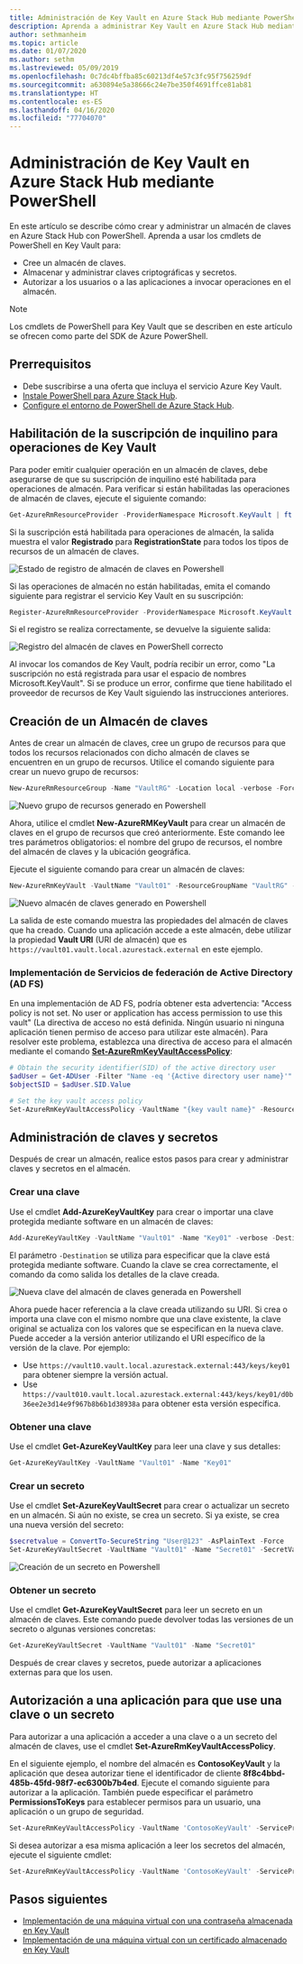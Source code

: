 ```yaml
---
title: Administración de Key Vault en Azure Stack Hub mediante PowerShell
description: Aprenda a administrar Key Vault en Azure Stack Hub mediante PowerShell.
author: sethmanheim
ms.topic: article
ms.date: 01/07/2020
ms.author: sethm
ms.lastreviewed: 05/09/2019
ms.openlocfilehash: 0c7dc4bffba85c60213df4e57c3fc95f756259df
ms.sourcegitcommit: a630894e5a38666c24e7be350f4691ffce81ab81
ms.translationtype: HT
ms.contentlocale: es-ES
ms.lasthandoff: 04/16/2020
ms.locfileid: "77704070"
---
```

# <a name="manage-key-vault-in-azure-stack-hub-using-powershell"></a>Administración de Key Vault en Azure Stack Hub mediante PowerShell

En este artículo se describe cómo crear y administrar un almacén de claves en Azure Stack Hub con PowerShell. Aprenda a usar los cmdlets de PowerShell en Key Vault para:

* Cree un almacén de claves.
* Almacenar y administrar claves criptográficas y secretos.
* Autorizar a los usuarios o a las aplicaciones a invocar operaciones en el almacén.

>[!NOTE]
>Los cmdlets de PowerShell para Key Vault que se describen en este artículo se ofrecen como parte del SDK de Azure PowerShell.

## <a name="prerequisites"></a>Prerrequisitos

* Debe suscribirse a una oferta que incluya el servicio Azure Key Vault.
* [Instale PowerShell para Azure Stack Hub](../operator/azure-stack-powershell-install.md).
* [Configure el entorno de PowerShell de Azure Stack Hub](azure-stack-powershell-configure-user.md).

## <a name="enable-your-tenant-subscription-for-key-vault-operations"></a>Habilitación de la suscripción de inquilino para operaciones de Key Vault

Para poder emitir cualquier operación en un almacén de claves, debe asegurarse de que su suscripción de inquilino esté habilitada para operaciones de almacén. Para verificar si están habilitadas las operaciones de almacén de claves, ejecute el siguiente comando:

```powershell  
Get-AzureRmResourceProvider -ProviderNamespace Microsoft.KeyVault | ft -Autosize
```

Si la suscripción está habilitada para operaciones de almacén, la salida muestra el valor **Registrado** para **RegistrationState** para todos los tipos de recursos de un almacén de claves.

![Estado de registro de almacén de claves en Powershell](media/azure-stack-key-vault-manage-powershell/image1.png)

Si las operaciones de almacén no están habilitadas, emita el comando siguiente para registrar el servicio Key Vault en su suscripción:

```powershell
Register-AzureRmResourceProvider -ProviderNamespace Microsoft.KeyVault
```

Si el registro se realiza correctamente, se devuelve la siguiente salida:

![Registro del almacén de claves en PowerShell correcto](media/azure-stack-key-vault-manage-powershell/image2.png)

Al invocar los comandos de Key Vault, podría recibir un error, como "La suscripción no está registrada para usar el espacio de nombres Microsoft.KeyVault". Si se produce un error, confirme que tiene habilitado el proveedor de recursos de Key Vault siguiendo las instrucciones anteriores.

## <a name="create-a-key-vault"></a>Creación de un Almacén de claves

Antes de crear un almacén de claves, cree un grupo de recursos para que todos los recursos relacionados con dicho almacén de claves se encuentren en un grupo de recursos. Utilice el comando siguiente para crear un nuevo grupo de recursos:

```powershell
New-AzureRmResourceGroup -Name "VaultRG" -Location local -verbose -Force
```

![Nuevo grupo de recursos generado en Powershell](media/azure-stack-key-vault-manage-powershell/image3.png)

Ahora, utilice el cmdlet **New-AzureRMKeyVault** para crear un almacén de claves en el grupo de recursos que creó anteriormente. Este comando lee tres parámetros obligatorios: el nombre del grupo de recursos, el nombre del almacén de claves y la ubicación geográfica.

Ejecute el siguiente comando para crear un almacén de claves:

```powershell
New-AzureRmKeyVault -VaultName "Vault01" -ResourceGroupName "VaultRG" -Location local -verbose
```

![Nuevo almacén de claves generado en Powershell](media/azure-stack-key-vault-manage-powershell/image4.png)

La salida de este comando muestra las propiedades del almacén de claves que ha creado. Cuando una aplicación accede a este almacén, debe utilizar la propiedad **Vault URI** (URI de almacén) que es `https://vault01.vault.local.azurestack.external` en este ejemplo.

### <a name="active-directory-federation-services-ad-fs-deployment"></a>Implementación de Servicios de federación de Active Directory (AD FS)

En una implementación de AD FS, podría obtener esta advertencia: "Access policy is not set. No user or application has access permission to use this vault" (La directiva de acceso no está definida. Ningún usuario ni ninguna aplicación tienen permiso de acceso para utilizar este almacén). Para resolver este problema, establezca una directiva de acceso para el almacén mediante el comando [**Set-AzureRmKeyVaultAccessPolicy**](#authorize-an-app-to-use-a-key-or-secret):

```powershell
# Obtain the security identifier(SID) of the active directory user
$adUser = Get-ADUser -Filter "Name -eq '{Active directory user name}'"
$objectSID = $adUser.SID.Value

# Set the key vault access policy
Set-AzureRmKeyVaultAccessPolicy -VaultName "{key vault name}" -ResourceGroupName "{resource group name}" -ObjectId "{object SID}" -PermissionsToKeys {permissionsToKeys} -PermissionsToSecrets {permissionsToSecrets} -BypassObjectIdValidation
```

## <a name="manage-keys-and-secrets"></a>Administración de claves y secretos

Después de crear un almacén, realice estos pasos para crear y administrar claves y secretos en el almacén.

### <a name="create-a-key"></a>Crear una clave

Use el cmdlet **Add-AzureKeyVaultKey** para crear o importar una clave protegida mediante software en un almacén de claves:

```powershell
Add-AzureKeyVaultKey -VaultName "Vault01" -Name "Key01" -verbose -Destination Software
```

El parámetro `-Destination` se utiliza para especificar que la clave está protegida mediante software. Cuando la clave se crea correctamente, el comando da como salida los detalles de la clave creada.

![Nueva clave del almacén de claves generada en Powershell](media/azure-stack-key-vault-manage-powershell/image5.png)

Ahora puede hacer referencia a la clave creada utilizando su URI. Si crea o importa una clave con el mismo nombre que una clave existente, la clave original se actualiza con los valores que se especifican en la nueva clave. Puede acceder a la versión anterior utilizando el URI específico de la versión de la clave. Por ejemplo:

* Use `https://vault10.vault.local.azurestack.external:443/keys/key01` para obtener siempre la versión actual.
* Use `https://vault010.vault.local.azurestack.external:443/keys/key01/d0b36ee2e3d14e9f967b8b6b1d38938a` para obtener esta versión específica.

### <a name="get-a-key"></a>Obtener una clave

Use el cmdlet **Get-AzureKeyVaultKey** para leer una clave y sus detalles:

```powershell
Get-AzureKeyVaultKey -VaultName "Vault01" -Name "Key01"
```

### <a name="create-a-secret"></a>Crear un secreto

Use el cmdlet **Set-AzureKeyVaultSecret** para crear o actualizar un secreto en un almacén. Si aún no existe, se crea un secreto. Si ya existe, se crea una nueva versión del secreto:

```powershell
$secretvalue = ConvertTo-SecureString "User@123" -AsPlainText -Force
Set-AzureKeyVaultSecret -VaultName "Vault01" -Name "Secret01" -SecretValue $secretvalue
```

![Creación de un secreto en Powershell](media/azure-stack-key-vault-manage-powershell/image6.png)

### <a name="get-a-secret"></a>Obtener un secreto

Use el cmdlet **Get-AzureKeyVaultSecret** para leer un secreto en un almacén de claves. Este comando puede devolver todas las versiones de un secreto o algunas versiones concretas:

```powershell
Get-AzureKeyVaultSecret -VaultName "Vault01" -Name "Secret01"
```

Después de crear claves y secretos, puede autorizar a aplicaciones externas para que los usen.

## <a name="authorize-an-app-to-use-a-key-or-secret"></a>Autorización a una aplicación para que use una clave o un secreto

Para autorizar a una aplicación a acceder a una clave o a un secreto del almacén de claves, use el cmdlet **Set-AzureRmKeyVaultAccessPolicy**.

En el siguiente ejemplo, el nombre del almacén es **ContosoKeyVault** y la aplicación que desea autorizar tiene el identificador de cliente **8f8c4bbd-485b-45fd-98f7-ec6300b7b4ed**. Ejecute el comando siguiente para autorizar a la aplicación. También puede especificar el parámetro **PermissionsToKeys** para establecer permisos para un usuario, una aplicación o un grupo de seguridad.

```powershell
Set-AzureRmKeyVaultAccessPolicy -VaultName 'ContosoKeyVault' -ServicePrincipalName 8f8c4bbd-485b-45fd-98f7-ec6300b7b4ed -PermissionsToKeys decrypt,sign
```

Si desea autorizar a esa misma aplicación a leer los secretos del almacén, ejecute el siguiente cmdlet:

```powershell
Set-AzureRmKeyVaultAccessPolicy -VaultName 'ContosoKeyVault' -ServicePrincipalName 8f8c4bbd-485b-45fd-98f7-ec6300 -PermissionsToKeys Get
```

## <a name="next-steps"></a>Pasos siguientes

* [Implementación de una máquina virtual con una contraseña almacenada en Key Vault](azure-stack-key-vault-deploy-vm-with-secret.md)
* [Implementación de una máquina virtual con un certificado almacenado en Key Vault](azure-stack-key-vault-push-secret-into-vm.md)

